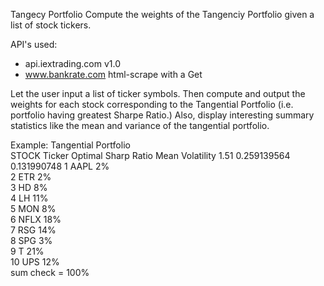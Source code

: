 Tangecy Portfolio
Compute the weights of the Tangenciy Portfolio given a list of stock tickers.

API's used:
  - api.iextrading.com v1.0
  - www.bankrate.com html-scrape with a Get


Let the user input a list of ticker symbols. Then compute and output the weights for each stock corresponding to the Tangential Portfolio (i.e. portfolio having greatest Sharpe Ratio.)  Also, display interesting summary statistics like the mean and variance of the tangential portfolio.


Example:
Tangential Portfolio	
STOCK   Ticker	Optimal	 Sharp Ratio	 Mean	      Volatility
								   1.51          0.259139564  0.131990748
	1      AAPL    2%				
	2      ETR     2%				
	3      HD      8%				
	4      LH      11%				
	5      MON     8%				
	6      NFLX    18%				
	7      RSG     14%				
	8      SPG     3%				
	9      T       21%				
	10     UPS     12%				
	sum check =   100%		






